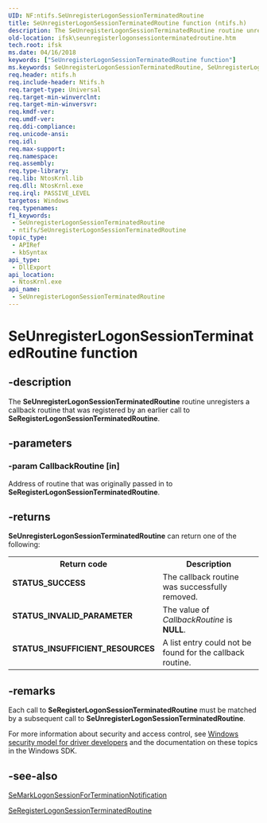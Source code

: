 ```yaml
---
UID: NF:ntifs.SeUnregisterLogonSessionTerminatedRoutine
title: SeUnregisterLogonSessionTerminatedRoutine function (ntifs.h)
description: The SeUnregisterLogonSessionTerminatedRoutine routine unregisters a callback routine that was registered by an earlier call to SeRegisterLogonSessionTerminatedRoutine.
old-location: ifsk\seunregisterlogonsessionterminatedroutine.htm
tech.root: ifsk
ms.date: 04/16/2018
keywords: ["SeUnregisterLogonSessionTerminatedRoutine function"]
ms.keywords: SeUnregisterLogonSessionTerminatedRoutine, SeUnregisterLogonSessionTerminatedRoutine routine [Installable File System Drivers], ifsk.seunregisterlogonsessionterminatedroutine, ntifs/SeUnregisterLogonSessionTerminatedRoutine, seref_dbf0d7bc-c252-4805-99e1-075ce9e08ddc.xml
req.header: ntifs.h
req.include-header: Ntifs.h
req.target-type: Universal
req.target-min-winverclnt: 
req.target-min-winversvr: 
req.kmdf-ver: 
req.umdf-ver: 
req.ddi-compliance: 
req.unicode-ansi: 
req.idl: 
req.max-support: 
req.namespace: 
req.assembly: 
req.type-library: 
req.lib: NtosKrnl.lib
req.dll: NtosKrnl.exe
req.irql: PASSIVE_LEVEL
targetos: Windows
req.typenames: 
f1_keywords:
 - SeUnregisterLogonSessionTerminatedRoutine
 - ntifs/SeUnregisterLogonSessionTerminatedRoutine
topic_type:
 - APIRef
 - kbSyntax
api_type:
 - DllExport
api_location:
 - NtosKrnl.exe
api_name:
 - SeUnregisterLogonSessionTerminatedRoutine
---
```


# SeUnregisterLogonSessionTerminatedRoutine function


## -description

The <b>SeUnregisterLogonSessionTerminatedRoutine</b> routine unregisters a callback routine that was registered by an earlier call to <b>SeRegisterLogonSessionTerminatedRoutine</b>.

## -parameters

### -param CallbackRoutine [in]


Address of routine that was originally passed in to <b>SeRegisterLogonSessionTerminatedRoutine</b>.

## -returns

<b>SeUnregisterLogonSessionTerminatedRoutine</b> can return one of the following:

<table>
<tr>
<th>Return code</th>
<th>Description</th>
</tr>
<tr>
<td width="40%">
<dl>
<dt><b>STATUS_SUCCESS</b></dt>
</dl>
</td>
<td width="60%">
The callback routine was successfully removed.

</td>
</tr>
<tr>
<td width="40%">
<dl>
<dt><b>STATUS_INVALID_PARAMETER</b></dt>
</dl>
</td>
<td width="60%">
The value of <i>CallbackRoutine</i> is <b>NULL</b>.

</td>
</tr>
<tr>
<td width="40%">
<dl>
<dt><b>STATUS_INSUFFICIENT_RESOURCES</b></dt>
</dl>
</td>
<td width="60%">
A list entry could not be found for the callback routine.

</td>
</tr>
</table>

## -remarks

Each call to <b>SeRegisterLogonSessionTerminatedRoutine</b> must be matched by a subsequent call to <b>SeUnregisterLogonSessionTerminatedRoutine</b>.

For more information about security and access control, see [Windows security model for driver developers](/windows-hardware/drivers/driversecurity/windows-security-model) and the documentation on these topics in the Windows SDK.

## -see-also

<a href="/windows-hardware/drivers/ddi/ntifs/nf-ntifs-semarklogonsessionforterminationnotification">SeMarkLogonSessionForTerminationNotification</a>



<a href="/windows-hardware/drivers/ddi/ntifs/nf-ntifs-seregisterlogonsessionterminatedroutine">SeRegisterLogonSessionTerminatedRoutine</a>
